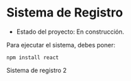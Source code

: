 <h1> Sistema de Registro </h1>

- Estado del proyecto: En construcción. 

Para ejecutar el sistema, debes poner:

```npm install react ```

Sistema de registro 2
